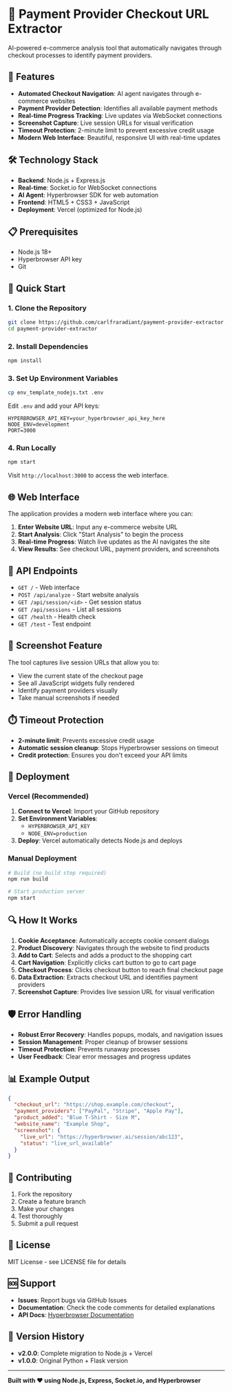 # 🛒 Payment Provider Checkout URL Extractor

AI-powered e-commerce analysis tool that automatically navigates through checkout processes to identify payment providers.

## 🚀 Features

- **Automated Checkout Navigation**: AI agent navigates through e-commerce websites
- **Payment Provider Detection**: Identifies all available payment methods
- **Real-time Progress Tracking**: Live updates via WebSocket connections
- **Screenshot Capture**: Live session URLs for visual verification
- **Timeout Protection**: 2-minute limit to prevent excessive credit usage
- **Modern Web Interface**: Beautiful, responsive UI with real-time updates

## 🛠️ Technology Stack

- **Backend**: Node.js + Express.js
- **Real-time**: Socket.io for WebSocket connections
- **AI Agent**: Hyperbrowser SDK for web automation
- **Frontend**: HTML5 + CSS3 + JavaScript
- **Deployment**: Vercel (optimized for Node.js)

## 📋 Prerequisites

- Node.js 18+ 
- Hyperbrowser API key
- Git

## 🚀 Quick Start

### 1. Clone the Repository
```bash
git clone https://github.com/carlfraradiant/payment-provider-extractor.git
cd payment-provider-extractor
```

### 2. Install Dependencies
```bash
npm install
```

### 3. Set Up Environment Variables
```bash
cp env_template_nodejs.txt .env
```

Edit `.env` and add your API keys:
```env
HYPERBROWSER_API_KEY=your_hyperbrowser_api_key_here
NODE_ENV=development
PORT=3000
```

### 4. Run Locally
```bash
npm start
```

Visit `http://localhost:3000` to access the web interface.

## 🌐 Web Interface

The application provides a modern web interface where you can:

1. **Enter Website URL**: Input any e-commerce website URL
2. **Start Analysis**: Click "Start Analysis" to begin the process
3. **Real-time Progress**: Watch live updates as the AI navigates the site
4. **View Results**: See checkout URL, payment providers, and screenshots

## 🔧 API Endpoints

- `GET /` - Web interface
- `POST /api/analyze` - Start website analysis
- `GET /api/session/<id>` - Get session status
- `GET /api/sessions` - List all sessions
- `GET /health` - Health check
- `GET /test` - Test endpoint

## 📸 Screenshot Feature

The tool captures live session URLs that allow you to:
- View the current state of the checkout page
- See all JavaScript widgets fully rendered
- Identify payment providers visually
- Take manual screenshots if needed

## ⏱️ Timeout Protection

- **2-minute limit**: Prevents excessive credit usage
- **Automatic session cleanup**: Stops Hyperbrowser sessions on timeout
- **Credit protection**: Ensures you don't exceed your API limits

## 🚀 Deployment

### Vercel (Recommended)

1. **Connect to Vercel**: Import your GitHub repository
2. **Set Environment Variables**:
   - `HYPERBROWSER_API_KEY`
   - `NODE_ENV=production`
3. **Deploy**: Vercel automatically detects Node.js and deploys

### Manual Deployment

```bash
# Build (no build step required)
npm run build

# Start production server
npm start
```

## 🔍 How It Works

1. **Cookie Acceptance**: Automatically accepts cookie consent dialogs
2. **Product Discovery**: Navigates through the website to find products
3. **Add to Cart**: Selects and adds a product to the shopping cart
4. **Cart Navigation**: Explicitly clicks cart button to go to cart page
5. **Checkout Process**: Clicks checkout button to reach final checkout page
6. **Data Extraction**: Extracts checkout URL and identifies payment providers
7. **Screenshot Capture**: Provides live session URL for visual verification

## 🛡️ Error Handling

- **Robust Error Recovery**: Handles popups, modals, and navigation issues
- **Session Management**: Proper cleanup of browser sessions
- **Timeout Protection**: Prevents runaway processes
- **User Feedback**: Clear error messages and progress updates

## 📊 Example Output

```json
{
  "checkout_url": "https://shop.example.com/checkout",
  "payment_providers": ["PayPal", "Stripe", "Apple Pay"],
  "product_added": "Blue T-Shirt - Size M",
  "website_name": "Example Shop",
  "screenshot": {
    "live_url": "https://hyperbrowser.ai/session/abc123",
    "status": "live_url_available"
  }
}
```

## 🤝 Contributing

1. Fork the repository
2. Create a feature branch
3. Make your changes
4. Test thoroughly
5. Submit a pull request

## 📄 License

MIT License - see LICENSE file for details

## 🆘 Support

- **Issues**: Report bugs via GitHub Issues
- **Documentation**: Check the code comments for detailed explanations
- **API Docs**: [Hyperbrowser Documentation](https://docs.hyperbrowser.ai/)

## 🎯 Version History

- **v2.0.0**: Complete migration to Node.js + Vercel
- **v1.0.0**: Original Python + Flask version

---

**Built with ❤️ using Node.js, Express, Socket.io, and Hyperbrowser**